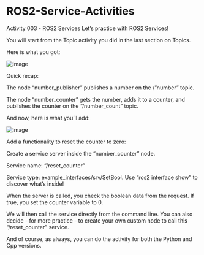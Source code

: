 # ROS2-Service-Activities

Activity 003 - ROS2 Services
Let’s practice with ROS2 Services!

You will start from the Topic activity you did in the last section on Topics.

Here is what you got:

![image](https://github.com/promit7473/ROS2-Service-Activities/assets/108547743/04a048bb-c78a-496b-bf19-2c081a8d38e7)



Quick recap:

The node “number_publisher” publishes a number on the /”number” topic.

The node “number_counter” gets the number, adds it to a counter, and publishes the counter on the “/number_count” topic.

And now, here is what you’ll add:

![image](https://github.com/promit7473/ROS2-Service-Activities/assets/108547743/8b9eb81f-b6a2-4351-b72b-09d188c98334)



Add a functionality to reset the counter to zero:

Create a service server inside the “number_counter” node.

Service name: “/reset_counter”

Service type: example_interfaces/srv/SetBool. Use “ros2 interface show” to discover what’s inside!

When the server is called, you check the boolean data from the request. If true, you set the counter variable to 0.

We will then call the service directly from the command line. You can also decide - for more practice - to create your own custom node to call this “/reset_counter” service.

And of course, as always, you can do the activity for both the Python and Cpp versions.

